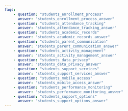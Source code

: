 ```yaml
---
faqs:
    - question: "students_enrollment_process"
      answer: "students_enrollment_process_answer"
    - question: "students_attendance_tracking"
      answer: "students_attendance_tracking_answer"
    - question: "students_academic_records"
      answer: "students_academic_records_answer"
    - question: "students_parent_communication"
      answer: "students_parent_communication_answer"
    - question: "students_activity_management"
      answer: "students_activity_management_answer"
    - question: "students_data_privacy"
      answer: "students_data_privacy_answer"
    - question: "students_support_services"
      answer: "students_support_services_answer"
    - question: "students_mobile_access"
      answer: "students_mobile_access_answer"
    - question: "students_performance_monitoring"
      answer: "students_performance_monitoring_answer"
    - question: "students_support_options"
      answer: "students_support_options_answer"
---
```

